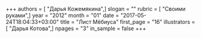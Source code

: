+++
authors = [ "Дарья Кожемякина",]
slogan = ""
rubric = [ "Своими руками",]
year = "2012"
month = "01"
date = "2017-05-24T18:04:33+03:00"
title = "Лист Мёбиуса"
first_page = "16"
illustrators = [ "Дарья Котова",]
npages = "3"
in_sample = false
+++

